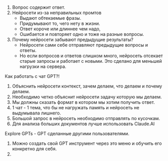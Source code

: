 1. Вопрос содержит ответ.
2. Нейросети из-за неправильных промтов
	* Выдают обтекаемые фразы.
	* Придумывают то, чего нету в жизни.
	* Ответ короче или длиннее чем надо,
	* Ошибается и повторяет одно и тоже на разные вопросы.
3. Почему нейросети забывают предыдущие результаты?
	* Нейросети сами себе отправляют предыдущие вопросы и ответы.
	* Но если вопросов и ответов слишком много, нейросеть отсекает старые запросы и работает с новыми. Это сделано для меньшей нагрузки на сервера.

Как работать с чат GPT?!

1. Объяснить нейросети контекст, зачем делаем, что делаем и почему делаем.
2. Необходимо четко объяснит нейросети задачу которую мы делаем.
3. Мы должны сказать формат в котором мы хотим получить ответ.
4. 1 чат - 1 тема, что бы не нагружать память и нейросеть не выдумывала лишнего.
5. Большой запрос в нейросеть необходимо отправлять по кусочкам.
6. Для анализа больших документов лучше использовать Claude.AI

Explore GPTs - GPT сделанные другими пользователями.
1. Можно создать свой GPT инструмент через это меню и обучить его конкретно для себя.
2. 